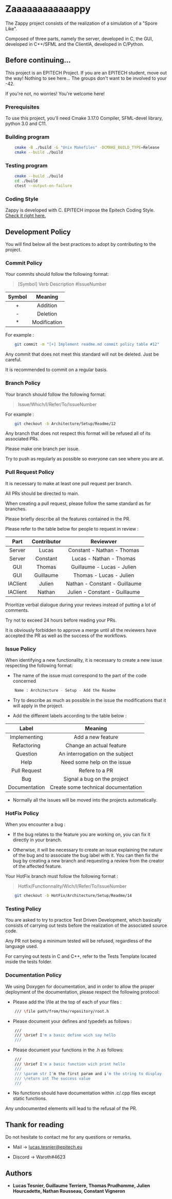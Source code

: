 # Zaaaaaaaaaaaappy

The Zappy project consists of the realization of a simulation of a "Spore Like".

Composed of three parts, namely the server, developed in C, the GUI, developed in C++/SFML and the ClientIA, developed in C/Python.

## Before continuing...

This project is an EPITECH Project. If you are an EPITECH student, move out the way! Nothing to see here... The groups don't want to be involved to your -42.

If you're not, no worries! You're welcome here!

### Prerequisites

To use this project, you'll need Cmake 3.17.0 Compiler, SFML-devel library, python 3.0 and C11.

### Building program

```bash
    cmake -B ./build -G "Unix Makefiles" -DCMAKE_BUILD_TYPE=Release
    cmake --build ./build
```

### Testing program
```bash
    cmake --build ./build
    cd ./build
    ctest --output-on-failure
```

### Coding Style

Zappy is developed with C. EPITECH impose the Epitech Coding Style. [Check it right here.](https://intra.epitech.eu/file/Public/technical-documentations/epitech_c_coding_style.pdf)

## Development Policy

You will find below all the best practices to adopt by contributing to the project.

### Commit Policy

Your commits should follow the following format:

> \[Symbol\] Verb Description #IssueNumber

| Symbol | Meaning  |
| :-----: | :-: |
| + | Addition |
| - | Deletion |
| * | Modification |

For example :

```bash
    git commit -m "[+] Implement readme.md commit policy table #12"
```

Any commit that does not meet this standard will not be deleted. Just be careful.

It is recommended to commit on a regular basis.

### Branch Policy

Your branch should follow the following format:

> Issue/Which/I/Refer/To/IssueNumber

For example :

```bash
    git checkout -b Architecture/Setup/Readme/12
```

Any branch that does not respect this format will be refused all of its associated PRs.

Please make one branch per issue.

Try to push as regularly as possible so everyone can see where you are at.

### Pull Request Policy

It is necessary to make at least one pull request per branch.

All PRs should be directed to main.

When creating a pull request, please follow the same standard as for branches.

Please briefly describe all the features contained in the PR.

Please refer to the table below for people to request in review :

| Part | Contributor | Reviewver  |
| :-----: | :-: | :-: |
| Server | Lucas | Constant - Nathan - Thomas |
| Server | Constant | Lucas - Nathan - Thomas |
| GUI | Thomas | Guillaume - Lucas - Julien |
| GUI | Guillaume | Thomas - Lucas  - Julien |
| IAClient | Julien | Nathan - Constant - Guillaume |
| IAClient | Nathan | Julien - Constant - Guillaume |

Prioritize verbal dialogue during your reviews instead of putting a lot of comments.

Try not to exceed 24 hours before reading your PRs.

It is obviously forbidden to approve a merge until all the reviewers have accepted the PR as well as the success of the workflows.

### Issue Policy

When identifying a new functionality, it is necessary to create a new issue respecting the following format:

* The name of the issue must correspond to the part of the code concerned

```bash
    Name : Architecture - Setup - Add the Readme
```

* Try to describe as much as possible in the issue the modifications that it will apply in the project.

* Add the different labels according to the table below :

| Label | Meaning |
| :-----: | :-: |
| Implementing | Add a new feature |
| Refactoring | Change an actual feature |
| Question | An interrogation on the subject |
| Help | Need some help on the issue |
| Pull Request | Refere to a PR |
| Bug | Signal a bug on the project |
| Documentation | Create some technical documentation |

* Normally all the issues will be moved into the projects automatically.

### HotFix Policy

When you encounter a bug :

* If the bug relates to the feature you are working on, you can fix it directly in your branch.

* Otherwise, it will be necessary to create an issue explaining the nature of the bug and to associate the bug label with it. You can then fix the bug by creating a new branch and requesting a review from the creator of the affected feature.

Your HotFix branch must follow the following format :

> Hotfix/Functionnality/Wich/I/Refer/To/IssueNumber

```bash
    git checkout -b HotFix/Architecture/Setup/Readme/14
```

### Testing Policy

You are asked to try to practice Test Driven Development, which basically consists of carrying out tests before the realization of the associated source code.

Any PR not being a minimum tested will be refused, regardless of the language used.

For carrying out tests in C and C++, refer to the Tests Template located inside the tests folder.

### Documentation Policy

We using Doxygen for documentation, and in order to allow the proper deployment of the documentation, please respect the following protocol:

* Please add the \file at the top of each of your files :

```bash
    /// \file path/from/the/repository/root.h
```

* Please document your defines and typedefs as follows :

```bash
    ///
    /// \brief I'm a basic define wich say hello 
    ///
```

* Please document your functions in the .h as follows:

```bash
    ///
    /// \brief I'm a basic function wich print hello
    ///
    /// \param str I'm the first param and i'm the string to display
    /// \return int The success value
    ///
```

* No functions should have documentation within .c/.cpp files except static functions.

Any undocumented elements will lead to the refusal of the PR.

## Thank for reading

Do not hesitate to contact me for any questions or remarks.

* Mail -> lucas.tesnier@epitech.eu

* Discord -> Waroth#4623

## Authors

* **Lucas Tesnier, Guillaume Terriere, Thomas Prudhomme, Julien Hourcadette, Nathan Rousseau, Constant Vigneron**